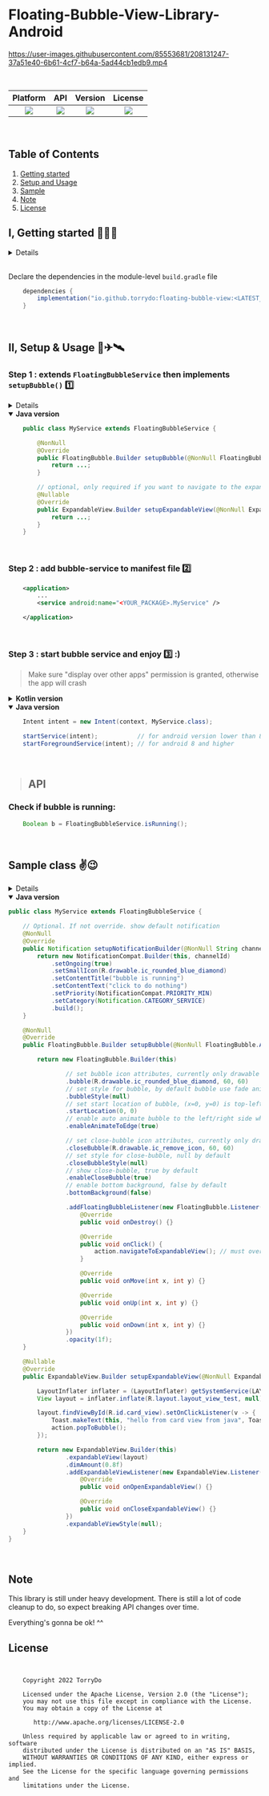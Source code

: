 # Floating-Bubble-View-Library-Android


https://user-images.githubusercontent.com/85553681/208131247-37a51e40-6b61-4cf7-b64a-5ad44cb1edb9.mp4


<br/>




| Platform |  API  | Version | License |
| :-: | :-: | :-: | :-: | 
|[<img src="https://img.shields.io/badge/platform-Android-yellow.svg" valign="middle">](https://www.android.com)| [<img src="https://img.shields.io/badge/API-21%2B-brightgreen.svg?style=flat" valign="middle">](https://android-arsenal.com/api?level=21) | [<img src="https://img.shields.io/maven-central/v/io.github.torrydo/floating-bubble-view" valign="middle">]() | [<img src="https://img.shields.io/badge/License-Apache_2.0-blue.svg" valign="middle">](https://www.apache.org/licenses/LICENSE-2.0) |

</br>

## Table of Contents
1. [Getting started](#getting_started)  
2. [Setup and Usage](#setup_usage) 
3. [Sample](#sample)
4. [Note](#note)
5. [License](#license)


## I, Getting started 🍕🍔🍟 <a name="getting_started"/>

<details> <summary> Ensure your app’s minimum SDK version is 21+ and `mavenCentral()` included</summary>
</br>
1. Ensure your app’s minimum SDK version is 21+. This is declared in the module-level `build.gradle` file 

```gradle
android {
    defaultConfig {
        ...
        minSdk 21
    }
```

2. Ensure the `mavenCentral()` repository is declared in the project-level `build.gradle` or `setting.gradle` file:

    <details><summary>build.gradle (project-level)</summary>

    ```gradle
        allprojects {
            repositories {
                mavenCentral()
                ...
            }
            ...
        }
    ```

    </details>


    <details><summary>settings.gradle (alternative step If "allprojects" not found in the above step)</summary>

    ```gradle
    pluginManagement {
        repositories {
            ...
            mavenCentral()
        }
    }
    dependencyResolutionManagement {
        ...
        repositories {
            ...
            mavenCentral()
        }
    }
    ```

    </details>

</details>

</br>

Declare the dependencies in the module-level `build.gradle` file

```gradle
    dependencies {
        implementation("io.github.torrydo:floating-bubble-view:<LATEST_VERSION>")
    }
```
</br>

## II, Setup & Usage 🚀✈🛰 <a name="setup_usage"/>

###  Step 1 : extends `FloatingBubbleService` then implements `setupBubble()`  1️⃣ <a name="setup"/>

<details><summary><b>Kotlin version</b></summary>

```kotlin
    class MyService: FloatingBubbleService() {

        override fun setupBubble(action: FloatingBubble.Action): FloatingBubble.Builder {
            return ...
        }

        // optional, only required if you want to navigate to the expandable-view 
        override fun setupExpandableView(action: ExpandableView.Action): ExpandableView.Builder? {
            return ...
        }
    }
```

</details>

<details open><summary><b>Java version</b></summary>

```java
    public class MyService extends FloatingBubbleService {

        @NonNull
        @Override
        public FloatingBubble.Builder setupBubble(@NonNull FloatingBubble.Action action) {
            return ...;
        }

        // optional, only required if you want to navigate to the expandable-view 
        @Nullable
        @Override
        public ExpandableView.Builder setupExpandableView(@NonNull ExpandableView.Action action) {
            return ...;
        }
    }
```
</details>



</br>

### Step 2 : add bubble-service to manifest file 2️⃣

```xml
    <application>
        ...
        <service android:name="<YOUR_PACKAGE>.MyService" />

    </application>
```

</br>

### Step 3 : start bubble service and enjoy 3️⃣ :)
> Make sure "display over other apps" permission is granted, otherwise the app will crash
<details><summary><b>Kotlin version</b></summary>

```kotlin
    val intent = Intent(context, Myservice::class.java)

    startService(intent)           // for android version lower than 8 (android O)
    startForegroundService(intent) // for android 8 and higher
```

</details>

<details open><summary><b>Java version</b></summary>


```java
    Intent intent = new Intent(context, MyService.class);

    startService(intent);           // for android version lower than 8 (android O)
    startForegroundService(intent); // for android 8 and higher
```
</details>

</br>

> ## API <a name="api"/>

### Check if bubble is running:

```java
    Boolean b = FloatingBubbleService.isRunning();
```

</br>

## Sample class ✌😉  <a name="sample"/>

<details><summary><b>Kotlin version</b></summary>

```java
class MyServiceKt : FloatingBubbleService() {

    // for android 8 and up
    override fun setupNotificationBuilder(channelId: String): Notification {
        return NotificationCompat.Builder(this, channelId)
            .setOngoing(true)
            .setSmallIcon(R.drawable.ic_rounded_blue_diamond)
            .setContentTitle("bubble is running")
            .setContentText("click to do nothing")
            .setPriority(NotificationCompat.PRIORITY_MIN)
            .setCategory(Notification.CATEGORY_SERVICE)
            .build()
    }


    override fun setupBubble(action: FloatingBubble.Action): FloatingBubble.Builder {
        return FloatingBubble.Builder(this)

            // set bubble icon attributes, currently only drawable and bitmap are supported
            .bubble(R.drawable.ic_rounded_blue_diamond, 60, 60)
            // set style for bubble, by default bubble use fade animation
            .bubbleStyle(null)
            // set start location of bubble, (x=0, y=0) is top-left
            .startLocation(0, 0)
            // enable auto animate bubble to the left/right side when release, true by default
            .enableAnimateToEdge(true)

            // set close-bubble icon attributes, currently only drawable and bitmap are supported
            .closeBubble(R.drawable.ic_remove_icon, 60, 60)
            // set style for close-bubble, null by default
            .closeBubbleStyle(null)
            // show close-bubble, true by default
            .enableCloseBubble(true)
            // enable bottom background, false by default
            .bottomBackground(false)

            .addFloatingBubbleListener(object : FloatingBubble.Listener {
                override fun onDestroy() {}
                override fun onClick() {
                    action.navigateToExpandableView() // must override `setupExpandableView`, otherwise throw an exception
                }
                override fun onMove(x: Int, y: Int) {}
                override fun onUp(x: Int, y: Int) {}
                override fun onDown(x: Int, y: Int) {}
            })
            .opacity(1f)
    }

    override fun setupExpandableView(action: ExpandableView.Action): ExpandableView.Builder? {

        val inflater = getSystemService(LAYOUT_INFLATER_SERVICE) as LayoutInflater
        val layout = inflater.inflate(R.layout.layout_view_test, null)

        layout.findViewById<View>(R.id.card_view).setOnClickListener { v: View? ->
            Toast.makeText(this, "hello from card view from kotlin", Toast.LENGTH_SHORT).show();
            action.popToBubble()
        }
        
        return ExpandableView.Builder(this)
            .expandableView(layout)
            .dimAmount(0.8f)
            .addExpandableViewListener(object : ExpandableView.Listener {
                override fun onOpenExpandableView() {}
                override fun onCloseExpandableView() {}
            })
            .expandableViewStyle(null)
    }


}
```

</details>

<details open><summary><b>Java version</b></summary>

```java
public class MyService extends FloatingBubbleService {

    // Optional. If not override. show default notification
    @NonNull
    @Override
    public Notification setupNotificationBuilder(@NonNull String channelId) {
        return new NotificationCompat.Builder(this, channelId)
            .setOngoing(true)
            .setSmallIcon(R.drawable.ic_rounded_blue_diamond)
            .setContentTitle("bubble is running")
            .setContentText("click to do nothing")
            .setPriority(NotificationCompat.PRIORITY_MIN)
            .setCategory(Notification.CATEGORY_SERVICE)
            .build();
    }

    @NonNull
    @Override
    public FloatingBubble.Builder setupBubble(@NonNull FloatingBubble.Action action) {

        return new FloatingBubble.Builder(this)

                // set bubble icon attributes, currently only drawable and bitmap are supported
                .bubble(R.drawable.ic_rounded_blue_diamond, 60, 60)
                // set style for bubble, by default bubble use fade animation
                .bubbleStyle(null)
                // set start location of bubble, (x=0, y=0) is top-left
                .startLocation(0, 0)
                // enable auto animate bubble to the left/right side when release, true by default
                .enableAnimateToEdge(true)

                // set close-bubble icon attributes, currently only drawable and bitmap are supported
                .closeBubble(R.drawable.ic_remove_icon, 60, 60)
                // set style for close-bubble, null by default
                .closeBubbleStyle(null)
                // show close-bubble, true by default
                .enableCloseBubble(true)
                // enable bottom background, false by default
                .bottomBackground(false)

                .addFloatingBubbleListener(new FloatingBubble.Listener() {
                    @Override
                    public void onDestroy() {}

                    @Override
                    public void onClick() {
                        action.navigateToExpandableView(); // must override `setupExpandableView`, otherwise throw an exception
                    }

                    @Override
                    public void onMove(int x, int y) {}

                    @Override
                    public void onUp(int x, int y) {}

                    @Override
                    public void onDown(int x, int y) {}
                })
                .opacity(1f);
    }

    @Nullable
    @Override
    public ExpandableView.Builder setupExpandableView(@NonNull ExpandableView.Action action) {

        LayoutInflater inflater = (LayoutInflater) getSystemService(LAYOUT_INFLATER_SERVICE);
        View layout = inflater.inflate(R.layout.layout_view_test, null);

        layout.findViewById(R.id.card_view).setOnClickListener(v -> {
            Toast.makeText(this, "hello from card view from java", Toast.LENGTH_SHORT).show();
            action.popToBubble();
        });

        return new ExpandableView.Builder(this)
                .expandableView(layout)
                .dimAmount(0.8f)
                .addExpandableViewListener(new ExpandableView.Listener() {
                    @Override
                    public void onOpenExpandableView() {}

                    @Override
                    public void onCloseExpandableView() {}
                })
                .expandableViewStyle(null);
    }
}
```
</details>

</br>

## Note <a name="note">
This library is still under heavy development. There is still a lot of code cleanup to do, so expect breaking API changes over time.

Everything's gonna be ok! ^^

## License <a name="license"/>

```


    Copyright 2022 TorryDo

    Licensed under the Apache License, Version 2.0 (the "License");
    you may not use this file except in compliance with the License.
    You may obtain a copy of the License at

       http://www.apache.org/licenses/LICENSE-2.0

    Unless required by applicable law or agreed to in writing, software
    distributed under the License is distributed on an "AS IS" BASIS,
    WITHOUT WARRANTIES OR CONDITIONS OF ANY KIND, either express or implied.
    See the License for the specific language governing permissions and
    limitations under the License.

```
